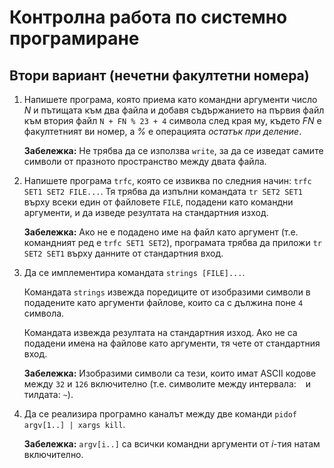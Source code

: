 # Контролна работа по системно програмиране

## Втори вариант (нечетни факултетни номера)

1. Напишете програма, която приема като командни аргументи число _N_ и пътищата към два файла и добавя съдържанието на първия файл към втория файл `N + FN % 23 + 4` символа след края му, където _FN_ е факултетният ви номер, а _%_ е операцията *остатък при деление*.

   **Забележка:** Не трябва да се използва `write`, за да се изведат самите символи от празното пространство между двата файла.

2. Напишете програма `trfc`, която се извиква по следния начин: `trfc SET1 SET2 FILE...`.  Тя трябва да изпълни командата `tr SET2 SET1` върху всеки един от файловете `FILE`, подадени като командни аргументи, и да изведе резултата на стандартния изход.

   **Забележка:** Ако не е подадено име на файл като аргумент (т.е. командният ред е `trfc SET1 SET2`), програмата трябва да приложи `tr SET2 SET1` върху данните от стандартния вход.

3. Да се имплементира командата `strings [FILE]...`.

   Командата `strings` извежда поредиците от изобразими символи в подадените като аргументи файлове, които са с дължина поне `4` символа.

   Командата извежда резултата на стандартния изход.  Ако не са подадени имена на файлове като аргументи, тя чете от стандартния вход.

   **Забележка:** Изобразими символи са тези, които имат ASCII кодове между `32` и `126` включително (т.е. символите между интервала: ` ` и тилдата: `~`).

4. Да се реализира програмно каналът между две команди `pidof argv[1..] | xargs kill`.

   **Забележка:** `argv[i..]` са всички командни аргументи от _i_-тия натам включително.
